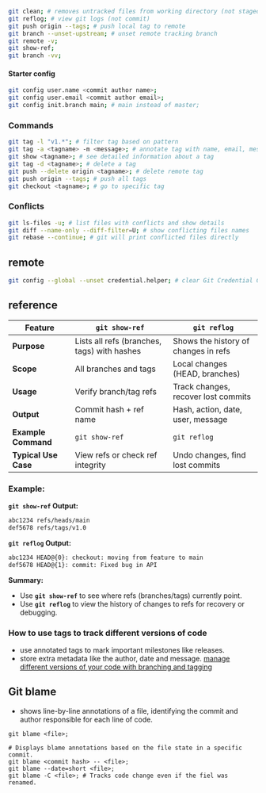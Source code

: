 ```bash
git clean; # removes untracked files from working directory (not staged, committed, ignored)
git reflog; # view git logs (not commit)
git push origin --tags; # push local tag to remote
git branch --unset-upstream; # unset remote tracking branch
git remote -v;
git show-ref;
git branch -vv;
```
#### Starter config
```bash
git config user.name <commit author name>;
git config user.email <commit author email>;
git config init.branch main; # main instead of master;
```
### Commands
```bash
git tag -l "v1.*"; # filter tag based on pattern
git tag -a <tagname> -m <message>; # annotate tag with name, email, message
git show <tagname>; # see detailed information about a tag
git tag -d <tagname>; # delete a tag
git push --delete origin <tagname>; # delete remote tag
git push origin --tags; # push all tags
git checkout <tagname>; # go to specific tag
```
### Conflicts
```bash
git ls-files -u; # list files with conflicts and show details
git diff --name-only --diff-filter=U; # show conflicting files names
git rebase --continue; # git will print conflicted files directly
```
## remote
```bash
git config --global --unset credential.helper; # clear Git Credential Cache
```
## reference
| **Feature**          | **`git show-ref`**                          | **`git reflog`**                     |
| -------------------- | ------------------------------------------- | ------------------------------------ |
| **Purpose**          | Lists all refs (branches, tags) with hashes | Shows the history of changes in refs |
| **Scope**            | All branches and tags                       | Local changes (HEAD, branches)       |
| **Usage**            | Verify branch/tag refs                      | Track changes, recover lost commits  |
| **Output**           | Commit hash + ref name                      | Hash, action, date, user, message    |
| **Example Command**  | `git show-ref`                              | `git reflog`                         |
| **Typical Use Case** | View refs or check ref integrity            | Undo changes, find lost commits      |
### Example:

**`git show-ref` Output:**
```bash
abc1234 refs/heads/main
def5678 refs/tags/v1.0
```

**`git reflog` Output:**
```bash
abc1234 HEAD@{0}: checkout: moving from feature to main
def5678 HEAD@{1}: commit: Fixed bug in API
```

**Summary:**
- Use **`git show-ref`** to see where refs (branches/tags) currently point.
- Use **`git reflog`** to view the history of changes to refs for recovery or debugging. 

### How to use tags to track different versions of code
- use annotated tags to mark important milestones like releases.
- store extra metadata like the author, date and message.
[manage different versions of your code with branching and tagging](https://www.linkedin.com/advice/3/how-can-you-manage-different-versions-your-code-branching)


## Git blame
- shows line-by-line annotations of a file, identifying the commit and author responsible for each line of code.

```shell
git blame <file>;

# Displays blame annotations based on the file state in a specific commit.
git blame <commit hash> -- <file>;
git blame --date=short <file>;
git blame -C <file>; # Tracks code change even if the fiel was renamed.
```